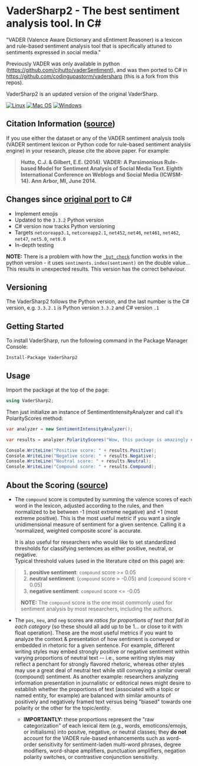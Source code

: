 # VaderSharp2 - The best sentiment analysis tool. In C#
"VADER (Valence Aware Dictionary and sEntiment Reasoner) is a lexicon and rule-based sentiment analysis tool that is specifically attuned to sentiments expressed in social media."

Previously VADER was only available in python (https://github.com/cjhutto/vaderSentiment), and was then ported to C# in https://github.com/codingupastorm/vadersharp (this is a fork from this repos).

VaderSharp2 is an updated version of the original VaderSharp.

[![Linux](https://github.com/BobLd/vadersharp/actions/workflows/dotnet-linux.yml/badge.svg)](https://github.com/BobLd/vadersharp/actions/workflows/dotnet-linux.yml)
[![Mac OS](https://github.com/BobLd/vadersharp/actions/workflows/dotnet-macos.yml/badge.svg)](https://github.com/BobLd/vadersharp/actions/workflows/dotnet-macos.yml)
[![Windows](https://github.com/BobLd/vadersharp/actions/workflows/dotnet-windows.yml/badge.svg)](https://github.com/BobLd/vadersharp/actions/workflows/dotnet-windows.yml)

## Citation Information ([source](https://github.com/cjhutto/vaderSentiment#citation-information))
If you use either the dataset or any of the VADER sentiment analysis tools (VADER sentiment lexicon or Python code for rule-based sentiment analysis engine) in your research, please cite the above paper. For example:  

>  **Hutto, C.J. & Gilbert, E.E. (2014). VADER: A Parsimonious Rule-based Model for Sentiment Analysis of Social Media Text. Eighth International Conference on Weblogs and Social Media (ICWSM-14). Ann Arbor, MI, June 2014.** 

## Changes since [original port](https://github.com/cjhutto/vaderSentiment) to C#
- Implement emojis
- Updated to the `3.3.2` Python version
- C# version now tracks Python versioning
- Targets `netcoreapp3.1`, `netcoreapp2.1`, `net452`, `net46`, `net461`, `net462`, `net47`, `net5.0`, `net6.0`
- In-depth testing

**NOTE:** There is a problem with how the [`_but_check`](https://github.com/cjhutto/vaderSentiment/blob/d8da3e21374a57201b557a4c91ac4dc411a08fed/vaderSentiment/vaderSentiment.py#L333-L346) function works in the python version - it uses `sentiments.index(sentiment)` on the double value... This results in unexpected results. This version has the correct behaviour.

## Versioning
The VaderSharp2 follows the Python version, and the last number is the C# version, e.g. `3.3.2.1` is Python version `3.3.2` and C# version `.1`

## Getting Started
To install VaderSharp, run the following command in the Package Manager Console:

```
Install-Package VaderSharp2
```

## Usage
Import the package at the top of the page:
```csharp
using VaderSharp2;
```

Then just initialize an instance of SentimentIntensityAnalyzer and call it's PolarityScores method:
```csharp
var analyzer = new SentimentIntensityAnalyzer();

var results = analyzer.PolarityScores("Wow, this package is amazingly easy to use");

Console.WriteLine("Positive score: " + results.Positive);
Console.WriteLine("Negative score: " + results.Negative);
Console.WriteLine("Neutral score: " + results.Neutral);
Console.WriteLine("Compound score: " + results.Compound);
```

## About the Scoring ([source](https://github.com/cjhutto/vaderSentiment#about-the-scoring))
* The ``compound`` score is computed by summing the valence scores of each word in the lexicon, adjusted according to the rules, and then normalized to be between -1 (most extreme negative) and +1 (most extreme positive). This is the most useful metric if you want a single unidimensional measure of sentiment for a given sentence. Calling it a 'normalized, weighted composite score' is accurate. 
 
  It is also useful for researchers who would like to set standardized thresholds for classifying sentences as either positive, neutral, or negative.  
  Typical threshold values (used in the literature cited on this page) are:

> 1. **positive sentiment**: ``compound`` score >=  0.05
> 2. **neutral  sentiment**: (``compound`` score > -0.05) and (``compound`` score < 0.05)
> 3. **negative sentiment**: ``compound`` score <= -0.05
>
> **NOTE:** The ``compound`` score is the one most commonly used for sentiment analysis by most researchers, including the authors.

* The ``pos``, ``neu``, and ``neg`` scores are *ratios for proportions of text that fall in each category* (so these should all add up to be 1... or close to it with float operation).  These are the most useful metrics if you want to analyze the context & presentation of how sentiment is conveyed or embedded in rhetoric for a given sentence. For example, different writing styles may embed strongly positive or negative sentiment within varying proportions of neutral text -- i.e., some writing styles may reflect a penchant for strongly flavored rhetoric, whereas other styles may use a great deal of neutral text while still conveying a similar overall (compound) sentiment. As another example: researchers analyzing information presentation in journalistic or editorical news might desire to establish whether the proportions of text (associated with a topic or named entity, for example) are balanced with similar amounts of positively and negatively framed text versus being "biased" towards one polarity or the other for the topic/entity.

  * **IMPORTANTLY:** these proportions represent the "raw categorization" of each lexical item (e.g., words, emoticons/emojis, or initialisms) into positve, negative, or neutral classes; they **do not** account for the VADER rule-based enhancements such as word-order sensitivity for sentiment-laden multi-word phrases, degree modifiers, word-shape amplifiers, punctuation amplifiers, negation polarity switches, or contrastive conjunction sensitivity.
